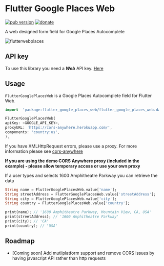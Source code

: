 # Flutter Google Places Web

<p  align="left">
<a  href="https://pub.dartlang.org/packages/flutter_google_places_web"><img  alt="pub version"  src="https://img.shields.io/pub/v/flutter_google_places_web.svg?style=flat-square"></a>
<a  href="https://www.paypal.com/cgi-bin/webscr?cmd=_s-xclick&hosted_button_id=MJWWX73VL8DQW&source=url"><img  alt="donate"  src="https://img.shields.io/badge/Donate-PayPal-green.svg"></a>
</p>

A web designed form field for Google Places Autocomplete

![flutterwebplaces](https://user-images.githubusercontent.com/62976701/90967357-2cbe0e80-e532-11ea-90b7-07c2dfeb1259.gif)

## API key

To use this library you need a ***Web*** API key. [Here](https://developers.google.com/places/web-service/get-api-key)

## Usage

`FlutterGooglePlacesWeb` is a Google Places Autocomplete field for Flutter Web.

```dart
import  'package:flutter_google_places_web/flutter_google_places_web.dart';

FlutterGooglePlacesWeb(
apiKey: <GOOGLE_API_KEY>,
proxyURL: 'https://cors-anywhere.herokuapp.com/',
components: 'country:us',
),
```

If you have XMLHttpRequest errors, please use a proxy. For more information please see [cors-anywhere](https://cors-anywhere.herokuapp.com/)

**If you are using the demo CORS Anywhere proxy (included in the example) - please allow temporary access or use your own proxy**

If a user types and selects 1600 Amphitheatre Parkway you can retrieve the data

```dart
String name = FlutterGooglePlacesWeb.value['name'];
String streetAddress = FlutterGooglePlacesWeb.value['streetAddress'];
String city = FlutterGooglePlacesWeb.value['city'];
String country = FlutterGooglePlacesWeb.value['country'];

print(name); // '1600 Amphitheatre Parkway, Mountain View, CA, USA'
print(streetAddress); // '1600 Amphitheatre Parkway'
print(city); // 'CA'
print(country); // 'USA'
```

## Roadmap

- [Coming soon] Add mutliplatform support and remove CORS issues by having javascript API rather than http requests
